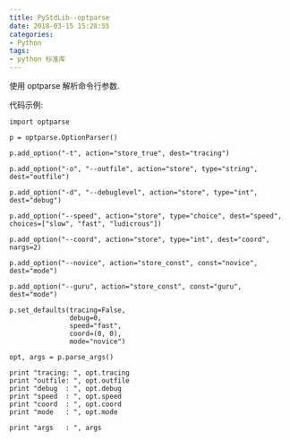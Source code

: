 ```yaml
---
title: PyStdLib--optparse
date: 2018-03-15 15:28:55
categories:
- Python
tags:
- python 标准库
---
```

使用 optparse 解析命令行参数.
<!-- more -->

代码示例: 
    
    import optparse
    
    p = optparse.OptionParser()
    
    p.add_option("-t", action="store_true", dest="tracing")
    
    p.add_option("-o", "--outfile", action="store", type="string", dest="outfile")
    
    p.add_option("-d", "--debuglevel", action="store", type="int", dest="debug")
    
    p.add_option("--speed", action="store", type="choice", dest="speed", choices=["slow", "fast", "ludicrous"])
    
    p.add_option("--coord", action="store", type="int", dest="coord", nargs=2)
    
    p.add_option("--novice", action="store_const", const="novice", dest="mode")
    
    p.add_option("--guru", action="store_const", const="guru", dest="mode")
    
    p.set_defaults(tracing=False,
                   debug=0,
                   speed="fast",
                   coord=(0, 0),
                   mode="novice")
    
    opt, args = p.parse_args()
    
    print "tracing: ", opt.tracing
    print "outfile: ", opt.outfile
    print "debug  : ", opt.debug
    print "speed  : ", opt.speed
    print "coord  : ", opt.coord
    print "mode   : ", opt.mode
    
    print "args   : ", args